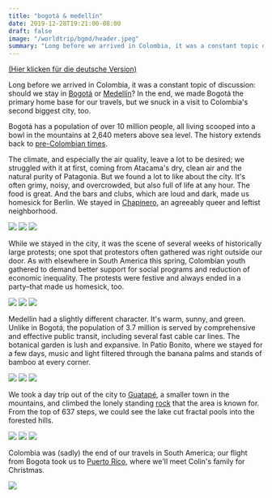 ```yaml
---
title: "bogotá & medellín"
date: 2019-12-28T19:21:00-08:00
draft: false
image: "/worldtrip/bgmd/header.jpeg"
summary: "Long before we arrived in Colombia, it was a constant topic of discussion: should we stay in Bogotá or Medellín? In the end, we made Bogotá the primary home base for our travels, but we snuck in a visit to Colombia's second biggest city, too."
---
```


[(Hier klicken für die deutsche Version)](/worldtrip/de/20191228_bgmd)

Long before we arrived in Colombia, it was a constant topic of discussion: should we stay in [Bogotá](https://en.wikipedia.org/wiki/Bogotá) or [Medellín](https://en.wikipedia.org/wiki/Medell%C3%ADn)? In the end, we made Bogotá the primary home base for our travels, but we snuck in a visit to Colombia's second biggest city, too.

Bogotá has a population of over 10 million people, all living scooped into a bowl in the mountains at 2,640 meters above sea level. The history extends back to [pre-Colombian times](https://en.wikipedia.org/wiki/Muisca_Confederation).

The climate, and especially the air quality, leave a lot to be desired; we struggled with it at first, coming from Atacama's dry, clean air and the natural purity of Patagonia. But we found a lot to like about the city. It's often grimy, noisy, and overcrowded, but also full of life at any hour. The food is great. And the bars and clubs, which are loud and dark, made us homesick for Berlin. We stayed in [Chapinero](https://en.wikipedia.org/wiki/Chapinero), an agreeably queer and leftist neighborhood.

![](/worldtrip/bgmd/bogo_1.jpeg)
![](/worldtrip/bgmd/bogo_2.jpeg)
![](/worldtrip/bgmd/bogo_3.jpeg)

While we stayed in the city, it was the scene of several weeks of historically large protests; one spot that protestors often gathered was right outside our door. As with elsewhere in South America this spring, Colombian youth gathered to demand better support for social programs and reduction of economic inequality. The protests were festive and always ended in a party–that made us homesick, too.

![](/worldtrip/bgmd/prot_1.jpeg)
![](/worldtrip/bgmd/prot_2.jpeg)
![](/worldtrip/bgmd/prot_3.jpeg)

Medellín had a slightly different character. It's warm, sunny, and green. Unlike in Bogotá, the population of 3.7 million is served by comprehensive and effective public transit, including several fast cable car lines. The botanical garden is lush and expansive. In Patio Bonito, where we stayed for a few days, music and light filtered through the banana palms and stands of bamboo at every corner.

![](/worldtrip/bgmd/mdll_1.jpeg)
![](/worldtrip/bgmd/mdll_2.jpeg)
![](/worldtrip/bgmd/mdll_3.jpeg)

We took a day trip out of the city to [Guatapé](https://en.wikipedia.org/wiki/Guatapé), a smaller town in the mountains, and climbed the lonely standing [rock](https://en.wikipedia.org/wiki/El_Peñón_de_Guatapé) that the area is known for. From the top of 637 steps, we could see the lake cut fractal pools into the forested hills.

![](/worldtrip/bgmd/gtpe_1.jpeg)
![](/worldtrip/bgmd/gtpe_2.jpeg)
![](/worldtrip/bgmd/gtpe_3.jpeg)

Colombia was (sadly) the end of our travels in South America; our flight from Bogota took us to [Puerto Rico](https://en.wikipedia.org/wiki/Puerto_Rico), where we'll meet Colin's family for Christmas.

![](/worldtrip/bgmd/selfie.jpeg)
